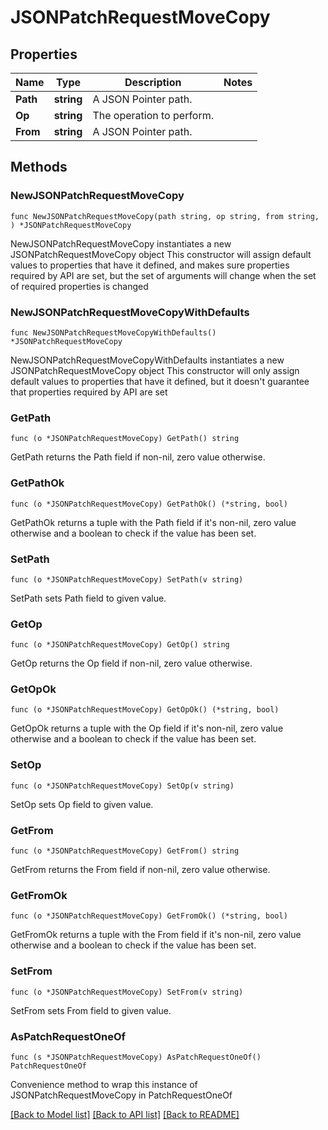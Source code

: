 # JSONPatchRequestMoveCopy

## Properties

Name | Type | Description | Notes
------------ | ------------- | ------------- | -------------
**Path** | **string** | A JSON Pointer path. | 
**Op** | **string** | The operation to perform. | 
**From** | **string** | A JSON Pointer path. | 

## Methods

### NewJSONPatchRequestMoveCopy

`func NewJSONPatchRequestMoveCopy(path string, op string, from string, ) *JSONPatchRequestMoveCopy`

NewJSONPatchRequestMoveCopy instantiates a new JSONPatchRequestMoveCopy object
This constructor will assign default values to properties that have it defined,
and makes sure properties required by API are set, but the set of arguments
will change when the set of required properties is changed

### NewJSONPatchRequestMoveCopyWithDefaults

`func NewJSONPatchRequestMoveCopyWithDefaults() *JSONPatchRequestMoveCopy`

NewJSONPatchRequestMoveCopyWithDefaults instantiates a new JSONPatchRequestMoveCopy object
This constructor will only assign default values to properties that have it defined,
but it doesn't guarantee that properties required by API are set

### GetPath

`func (o *JSONPatchRequestMoveCopy) GetPath() string`

GetPath returns the Path field if non-nil, zero value otherwise.

### GetPathOk

`func (o *JSONPatchRequestMoveCopy) GetPathOk() (*string, bool)`

GetPathOk returns a tuple with the Path field if it's non-nil, zero value otherwise
and a boolean to check if the value has been set.

### SetPath

`func (o *JSONPatchRequestMoveCopy) SetPath(v string)`

SetPath sets Path field to given value.


### GetOp

`func (o *JSONPatchRequestMoveCopy) GetOp() string`

GetOp returns the Op field if non-nil, zero value otherwise.

### GetOpOk

`func (o *JSONPatchRequestMoveCopy) GetOpOk() (*string, bool)`

GetOpOk returns a tuple with the Op field if it's non-nil, zero value otherwise
and a boolean to check if the value has been set.

### SetOp

`func (o *JSONPatchRequestMoveCopy) SetOp(v string)`

SetOp sets Op field to given value.


### GetFrom

`func (o *JSONPatchRequestMoveCopy) GetFrom() string`

GetFrom returns the From field if non-nil, zero value otherwise.

### GetFromOk

`func (o *JSONPatchRequestMoveCopy) GetFromOk() (*string, bool)`

GetFromOk returns a tuple with the From field if it's non-nil, zero value otherwise
and a boolean to check if the value has been set.

### SetFrom

`func (o *JSONPatchRequestMoveCopy) SetFrom(v string)`

SetFrom sets From field to given value.



### AsPatchRequestOneOf

`func (s *JSONPatchRequestMoveCopy) AsPatchRequestOneOf() PatchRequestOneOf`

Convenience method to wrap this instance of JSONPatchRequestMoveCopy in PatchRequestOneOf

[[Back to Model list]](../README.md#documentation-for-models) [[Back to API list]](../README.md#documentation-for-api-endpoints) [[Back to README]](../README.md)


